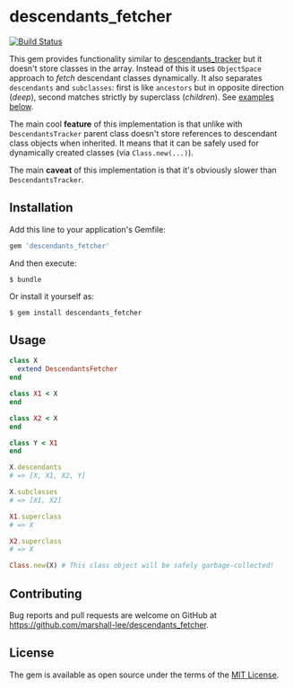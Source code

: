 # descendants_fetcher

[![Build Status](https://travis-ci.org/marshall-lee/descendants_fetcher.svg?branch=master)](https://travis-ci.org/marshall-lee/descendants_fetcher)

This gem provides functionality similar to [descendants_tracker](https://github.com/dkubb/descendants_tracker) but it doesn't store classes in the array. Instead of this it uses `ObjectSpace` approach to *fetch* descendant classes dynamically. It also separates `descendants` and `subclasses`: first is like `ancestors` but in opposite direction (*deep*), second matches strictly by superclass (*children*). See [examples below](#usage).

The main cool **feature** of this implementation is that unlike with `DescendantsTracker` parent class doesn't store references to descendant class objects when inherited. It means that it can be safely used for dynamically created classes (via `Class.new(...)`).

The main **caveat** of this implementation is that it's obviously slower than `DescendantsTracker`.

## Installation

Add this line to your application's Gemfile:

```ruby
gem 'descendants_fetcher'
```

And then execute:

    $ bundle

Or install it yourself as:

    $ gem install descendants_fetcher

## Usage

```ruby
class X
  extend DescendantsFetcher
end

class X1 < X
end

class X2 < X
end

class Y < X1
end

X.descendants
# => [X, X1, X2, Y]

X.subclasses
# => [X1, X2]

X1.superclass
# => X

X2.superclass
# => X

Class.new(X) # This class object will be safely garbage-collected!
```

## Contributing

Bug reports and pull requests are welcome on GitHub at https://github.com/marshall-lee/descendants_fetcher.

## License

The gem is available as open source under the terms of the [MIT License](http://opensource.org/licenses/MIT).

